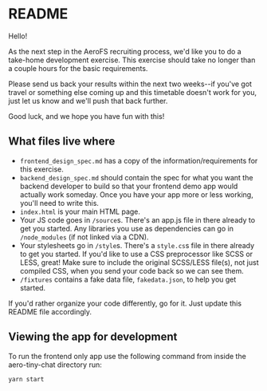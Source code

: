 # README

Hello!

As the next step in the AeroFS recruiting process, we'd like you to do a
take-home development exercise. This exercise should take no longer than a
couple hours for the basic requirements.

Please send us back your results within the next two weeks--if you've got
travel or something else coming up and this timetable doesn't work for you,
just let us know and we'll push that back further.

Good luck, and we hope you have fun with this!

## What files live where

* `frontend_design_spec.md` has a copy of the information/requirements for this
  exercise.
* `backend_design_spec.md` should contain the spec for what you want the
  backend developer to build so that your frontend demo app would actually work
  someday. Once you have your app more or less working, you'll need to write
  this.
* `index.html` is your main HTML page. 
* Your JS code goes in `/source`s. There's an app.js file in there already to get
  you started. Any libraries you use as dependencies can go in `/node_modules` (if not
  linked via a CDN).
* Your stylesheets go in `/style`s. There's a `style.cs`s file in there already
  to get you started. If you'd like to use a CSS preprocessor like SCSS or
  LESS, great! Make sure to include the original SCSS/LESS file(s), not just
  compiled CSS, when you send your code back so we can see them.
* `/fixtures` contains a fake data file, `fakedata.json`, to help you get
  started.

If you'd rather organize your code differently, go for it. Just update this
README file accordingly.

## Viewing the app for development

To run the frontend only app use the following command from inside the aero-tiny-chat directory
run:

    yarn start

